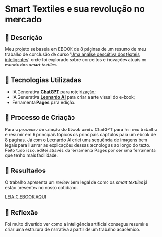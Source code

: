 # Smart Textiles e sua revolução no mercado

## 📒 Descrição
Meu projeto se baseia em EBOOK de 8 páginas de um resumo de meu trabalho de conclusão de curso '[Uma análise descritiva dos têxteis inteligentes](https://www.researchgate.net/publication/379508033_Uma_analise_descritiva_dos_texteis_inteligentes)' onde foi explorado sobre conceitos e inovações atuais no mundo dos *smart textiles*.

## 🤖 Tecnologias Utilizadas
- IA Generativa **[ChatGPT](https://chat.openai.com)** para roteirização;
- IA Generativa **[Leonardo AI](https://leonardo.ai)** para criar a arte visual do e-book;
- Ferramenta **Pages** para edição.


## 🧐 Processo de Criação
Para o processo de criação do Ebook usei o ChatGPT para ler meu trabalho e resumir em 6 principais tópicos os principais capítulos para um ebook de 8 páginas. Já com o Leonardo AI criei uma sequência de imagens bem legais para ilustrar as explicações dessas tecnologias ao longo do texto. Feito tudo isso, editei através da ferramenta Pages por ser uma ferramenta que tenho mais facilidade.

## 🚀 Resultados
O trabalho apresenta um *review* bem legal de como os *smart textiles* já estão presentes no nosso cotidiano.

[LEIA O EBOOK AQUI](Ebook_Texteis_Inteligentes.pdf)

## 💭 Reflexão 
Foi muito divertido ver como a inteligência artificial consegue resumir e criar uma estrutura de narrativa a partir de um trabalho acadêmico.
